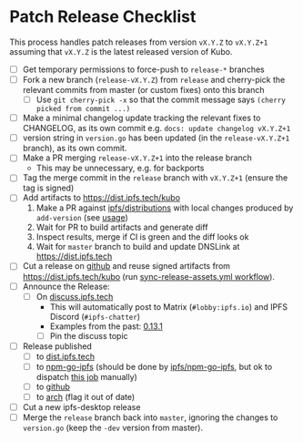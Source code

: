 # Patch Release Checklist

This process handles patch releases from version `vX.Y.Z` to `vX.Y.Z+1` assuming that `vX.Y.Z` is the latest released version of Kubo.

- [ ] Get temporary permissions to force-push to `release-*` branches
- [ ] Fork a new branch (`release-vX.Y.Z`) from `release` and cherry-pick the relevant commits from master (or custom fixes) onto this branch
  - [ ] Use `git cherry-pick -x` so that the commit message says `(cherry picked from commit ...)`
- [ ] Make a minimal changelog update tracking the relevant fixes to CHANGELOG, as its own commit e.g. `docs: update changelog vX.Y.Z+1`
- [ ] version string in `version.go` has been updated (in the `release-vX.Y.Z+1` branch), as its own commit. 
- [ ] Make a PR merging `release-vX.Y.Z+1` into the release branch
  - This may be unnecessary, e.g. for backports
- [ ] Tag the merge commit in the `release` branch with `vX.Y.Z+1` (ensure the tag is signed)
- [ ] Add artifacts to https://dist.ipfs.tech/kubo
  1. Make a PR against [ipfs/distributions](https://github.com/ipfs/distributions) with local changes produced by `add-version` (see [usage](https://github.com/ipfs/distributions#usage))
  2. Wait for PR to build artifacts and generate diff
  3. Inspect results, merge if CI is green and the diff looks ok
  4. Wait for `master` branch to build and update DNSLink at https://dist.ipfs.tech
- [ ] Cut a release on [github](https://github.com/ipfs/kubo/releases) and reuse signed artifacts from https://dist.ipfs.tech/kubo (run [sync-release-assets.yml workflow](https://github.com/ipfs/kubo/actions/workflows/sync-release-assets.yml)).
- [ ] Announce the Release:
  - [ ] On [discuss.ipfs.tech](https://discuss.ipfs.tech)
    - This will automatically post to Matrix (`#lobby:ipfs.io`) and IPFS Discord (`#ipfs-chatter`)
    - Examples from the past: [0.13.1](https://discuss.ipfs.tech/t/go-ipfs-v0-13-1-has-been-released/14599)
    - [ ] Pin the discuss topic
- [ ] Release published
  - [ ] to [dist.ipfs.tech](https://dist.ipfs.tech)
  - [ ] to [npm-go-ipfs](https://www.npmjs.com/package/go-ipfs) (should be done by [ipfs/npm-go-ipfs](https://github.com/ipfs/npm-go-ipfs), but ok to dispatch [this job](https://github.com/ipfs/npm-go-ipfs/actions/workflows/main.yml) manually)
  - [ ] to [github](https://github.com/ipfs/kubo/releases)
  - [ ] to [arch](https://www.archlinux.org/packages/community/x86_64/go-ipfs/) (flag it out of date)
- [ ] Cut a new ipfs-desktop release
- [ ] Merge the `release` branch back into `master`, ignoring the changes to `version.go` (keep the `-dev` version from master).

